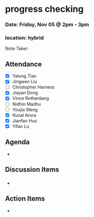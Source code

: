 # progress checking

### Date: Friday, Nov 05 @ 2pm - 3pm

### location: hybrid

Note Taker:

## Attendance

- [x] Yalong Tian
- [x] Jingwen Liu
- [ ] Christopher Harness
- [x] Jiayan Dong
- [x] Vince Rothenberg
- [ ] Nidhin Madhu
- [ ] Youjia Weng
- [x] Kunal Arora
- [x] Jianfan Huo
- [x] Yifan Lu

## Agenda

-

## Discussion Items

###

###

-

## Action Items

-
